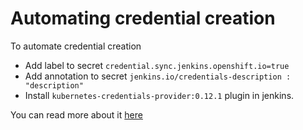 # Automating credential creation

To automate credential creation

- Add label to secret `credential.sync.jenkins.openshift.io=true`
- Add annotation to secret `jenkins.io/credentials-description : "description"`
- Install `kubernetes-credentials-provider:0.12.1` plugin in jenkins.

You can read more about it [here](https://jenkinsci.github.io/kubernetes-credentials-provider-plugin/examples/)
